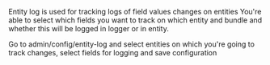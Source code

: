 Entity log is used for tracking logs of field values changes on entities
You're able to select which fields you want to track on which entity and bundle and
whether this will be logged in logger or in entity.

Go to admin/config/entity-log and select entities on which you're going to track changes,
select fields for logging and save configuration
